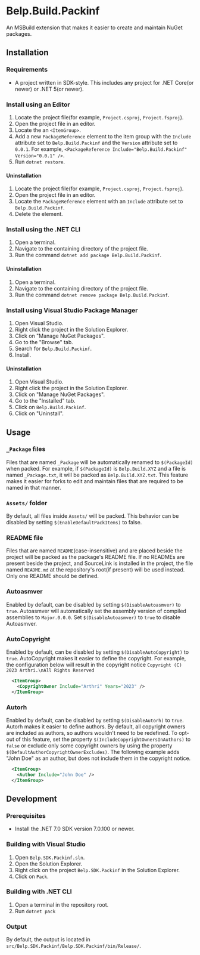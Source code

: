 # Belp.Build.Packinf
An MSBuild extension that makes it easier to create and maintain NuGet packages.

## Installation

### Requirements
- A project written in SDK-style. This includes any project for .NET Core(or newer) or .NET 5(or newer).

### Install using an Editor
1. Locate the project file(for example, `Project.csproj`, `Project.fsproj`).
1. Open the project file in an editor.
1. Locate the an `<ItemGroup>`.
1. Add a new `PackageReference` element to the item group with the `Include` attribute set to `Belp.Build.Packinf` and the `Version` attribute set to `0.0.1`. For example, `<PackageReference Include="Belp.Build.Packinf" Version="0.0.1" />`.
1. Run `dotnet restore`.

#### Uninstallation
1. Locate the project file(for example, `Project.csproj`, `Project.fsproj`).
1. Open the project file in an editor.
1. Locate the `PackageReference` element with an `Include` attribute set to `Belp.Build.Packinf`.
1. Delete the element.

### Install using the .NET CLI
1. Open a terminal.
1. Navigate to the containing directory of the project file.
1. Run the command `dotnet add package Belp.Build.Packinf`.

#### Uninstallation
1. Open a terminal.
1. Navigate to the containing directory of the project file.
1. Run the command `dotnet remove package Belp.Build.Packinf`.

### Install using Visual Studio Package Manager
1. Open Visual Studio.
1. Right click the project in the Solution Explorer.
1. Click on "Manage NuGet Packages".
1. Go to the "Browse" tab.
1. Search for `Belp.Build.Packinf`.
1. Install.

#### Uninstallation
1. Open Visual Studio.
1. Right click the project in the Solution Explorer.
1. Click on "Manage NuGet Packages".
1. Go to the "Installed" tab.
1. Click on `Belp.Build.Packinf`.
1. Click on "Uninstall".

## Usage

### `_Package` files
Files that are named `_Package` will be automatically renamed to `$(PackageId)` when packed. For example, if `$(PackageId)` is `Belp.Build.XYZ` and a file is named `_Package.txt`, it will be packed as `Belp.Build.XYZ.txt`. This feature makes it easier for forks to edit and maintain files that are required to be named in that manner.

### `Assets/` folder
By default, all files inside `Assets/` will be packed. This behavior can be disabled by setting `$(EnableDefaultPackItems)` to false.

### README file
Files that are named `README`(case-insensitive) and are placed beside the project will be packed as the package's README file. If no READMEs are present beside the project, and SourceLink is installed in the project, the file named `README.md` at the repository's root(if present) will be used instead. Only one README should be defined.

### Autoasmver
Enabled by default, can be disabled by setting `$(DisableAutoasmver)` to `true`. Autoasmver will automatically set the assembly version of compiled assemblies to `Major.0.0.0`. Set `$(DisableAutoasmver)` to `true` to disable Autoasmver.

### AutoCopyright
Enabled by default, can be disabled by setting `$(DisableAutoCopyright)` to `true`. AutoCopyright makes it easier to define the copyright. For example, the configuration below will result in the copyright notice `Copyright (C) 2023 Arthri.\nAll Rights Reserved`
```xml
  <ItemGroup>
    <CopyrightOwner Include="Arthri" Years="2023" />
  </ItemGroup>
```

### Autorh
Enabled by default, can be disabled by setting `$(DisableAutorh)` to `true`. Autorh makes it easier to define authors. By default, all copyright owners are included as authors, so authors wouldn't need to be redefined. To opt-out of this feature, set the property `$(IncludeCopyrightOwnersInAuthors)` to `false` or exclude only some copyright owners by using the property `$(DefaultAuthorCopyrightOwnerExcludes)`. The following example adds "John Doe" as an author, but does not include them in the copyright notice.
```xml
  <ItemGroup>
    <Author Include="John Doe" />
  </ItemGroup>
```

## Development

### Prerequisites
- Install the .NET 7.0 SDK version 7.0.100 or newer.

### Building with Visual Studio
1. Open `Belp.SDK.Packinf.sln`.
1. Open the Solution Explorer.
1. Right click on the project `Belp.SDK.Packinf` in the Solution Explorer.
1. Click on `Pack`.

### Building with .NET CLI
1. Open a terminal in the repository root.
1. Run `dotnet pack`

### Output
By default, the output is located in `src/Belp.SDK.Packinf/Belp.SDK.Packinf/bin/Release/`.
